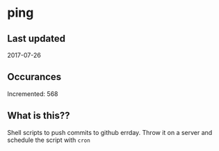 # ping

## Last updated
2017-07-26

## Occurances
Incremented: 568

## What is this??
Shell scripts to push commits to github errday. Throw it on a server and schedule the script with `cron`


